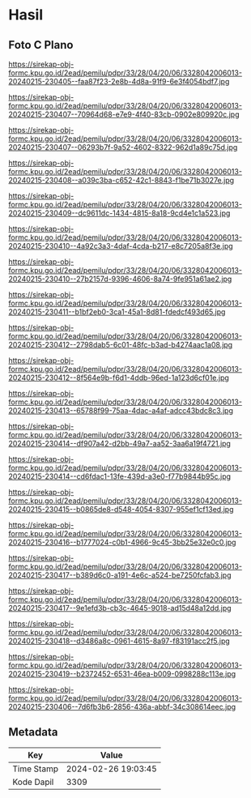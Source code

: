 # Hasil

## Foto C Plano

https://sirekap-obj-formc.kpu.go.id/2ead/pemilu/pdpr/33/28/04/20/06/3328042006013-20240215-230405--faa87f23-2e8b-4d8a-91f9-6e3f4054bdf7.jpg

https://sirekap-obj-formc.kpu.go.id/2ead/pemilu/pdpr/33/28/04/20/06/3328042006013-20240215-230407--70964d68-e7e9-4f40-83cb-0902e809920c.jpg

https://sirekap-obj-formc.kpu.go.id/2ead/pemilu/pdpr/33/28/04/20/06/3328042006013-20240215-230407--06293b7f-9a52-4602-8322-962d1a89c75d.jpg

https://sirekap-obj-formc.kpu.go.id/2ead/pemilu/pdpr/33/28/04/20/06/3328042006013-20240215-230408--a039c3ba-c652-42c1-8843-f1be71b3027e.jpg

https://sirekap-obj-formc.kpu.go.id/2ead/pemilu/pdpr/33/28/04/20/06/3328042006013-20240215-230409--dc9611dc-1434-4815-8a18-9cd4e1c1a523.jpg

https://sirekap-obj-formc.kpu.go.id/2ead/pemilu/pdpr/33/28/04/20/06/3328042006013-20240215-230410--4a92c3a3-4daf-4cda-b217-e8c7205a8f3e.jpg

https://sirekap-obj-formc.kpu.go.id/2ead/pemilu/pdpr/33/28/04/20/06/3328042006013-20240215-230410--27b2157d-9396-4606-8a74-9fe951a61ae2.jpg

https://sirekap-obj-formc.kpu.go.id/2ead/pemilu/pdpr/33/28/04/20/06/3328042006013-20240215-230411--b1bf2eb0-3ca1-45a1-8d81-fdedcf493d65.jpg

https://sirekap-obj-formc.kpu.go.id/2ead/pemilu/pdpr/33/28/04/20/06/3328042006013-20240215-230412--2798dab5-6c01-48fc-b3ad-b4274aac1a08.jpg

https://sirekap-obj-formc.kpu.go.id/2ead/pemilu/pdpr/33/28/04/20/06/3328042006013-20240215-230412--8f564e9b-f6d1-4ddb-96ed-1a123d6cf01e.jpg

https://sirekap-obj-formc.kpu.go.id/2ead/pemilu/pdpr/33/28/04/20/06/3328042006013-20240215-230413--65788f99-75aa-4dac-a4af-adcc43bdc8c3.jpg

https://sirekap-obj-formc.kpu.go.id/2ead/pemilu/pdpr/33/28/04/20/06/3328042006013-20240215-230414--df907a42-d2bb-49a7-aa52-3aa6a19f4721.jpg

https://sirekap-obj-formc.kpu.go.id/2ead/pemilu/pdpr/33/28/04/20/06/3328042006013-20240215-230414--cd6fdac1-13fe-439d-a3e0-f77b9844b95c.jpg

https://sirekap-obj-formc.kpu.go.id/2ead/pemilu/pdpr/33/28/04/20/06/3328042006013-20240215-230415--b0865de8-d548-4054-8307-955ef1cf13ed.jpg

https://sirekap-obj-formc.kpu.go.id/2ead/pemilu/pdpr/33/28/04/20/06/3328042006013-20240215-230416--b1777024-c0b1-4966-9c45-3bb25e32e0c0.jpg

https://sirekap-obj-formc.kpu.go.id/2ead/pemilu/pdpr/33/28/04/20/06/3328042006013-20240215-230417--b389d6c0-a191-4e6c-a524-be7250fcfab3.jpg

https://sirekap-obj-formc.kpu.go.id/2ead/pemilu/pdpr/33/28/04/20/06/3328042006013-20240215-230417--9e1efd3b-cb3c-4645-9018-ad15d48a12dd.jpg

https://sirekap-obj-formc.kpu.go.id/2ead/pemilu/pdpr/33/28/04/20/06/3328042006013-20240215-230418--d3486a8c-0961-4615-8a97-f83191acc2f5.jpg

https://sirekap-obj-formc.kpu.go.id/2ead/pemilu/pdpr/33/28/04/20/06/3328042006013-20240215-230419--b2372452-6531-46ea-b009-0998288c113e.jpg

https://sirekap-obj-formc.kpu.go.id/2ead/pemilu/pdpr/33/28/04/20/06/3328042006013-20240215-230406--7d6fb3b6-2856-436a-abbf-34c308614eec.jpg


## Metadata

| Key        | Value               |
| ---------- | ------------------- |
| Time Stamp | 2024-02-26 19:03:45 |
| Kode Dapil | 3309                |




